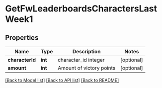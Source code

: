 # GetFwLeaderboardsCharactersLastWeek1

## Properties
Name | Type | Description | Notes
------------ | ------------- | ------------- | -------------
**characterId** | **int** | character_id integer | [optional] 
**amount** | **int** | Amount of victory points | [optional] 

[[Back to Model list]](../README.md#documentation-for-models) [[Back to API list]](../README.md#documentation-for-api-endpoints) [[Back to README]](../README.md)


